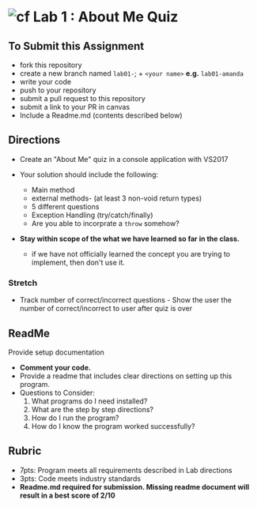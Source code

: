 ![cf](http://i.imgur.com/7v5ASc8.png) Lab 1 : About Me Quiz
=====================================

## To Submit this Assignment

- fork this repository
- create a new branch named `lab01-`; + `<your name>` **e.g.** `lab01-amanda`
- write your code
- push to your repository
- submit a pull request to this repository
- submit a link to your PR in canvas
- Include a Readme.md (contents described below)

## Directions

- Create an "About Me" quiz in a console application with VS2017
- Your solution should include the following:
    - Main method
	- external methods- (at least 3 non-void return types)
	- 5 different questions
	- Exception Handling (try/catch/finally)
	- Are you able to incorprate a `throw` somehow? 

- **Stay within scope of the what we have learned so far in the class.**
	- if we have not officially learned the concept you are trying to implement, then don't use it. 


### Stretch

- Track number of correct/incorrect questions 
      - Show the user the number of correct/incorrect to user after quiz is over

## ReadMe

Provide setup documentation 

- **Comment your code.**
- Provide a readme that includes clear directions on setting up this program.
- Questions to Consider: 
	1. What programs do I need installed?
	1. What are the step by step directions?
	1. How do I run the program?
	1. How do I know the program worked successfully?

## Rubric

- 7pts: Program meets all requirements described in Lab directions
- 3pts: Code meets industry standards
- **Readme.md required for submission. Missing readme document will result in a best score of 2/10**
